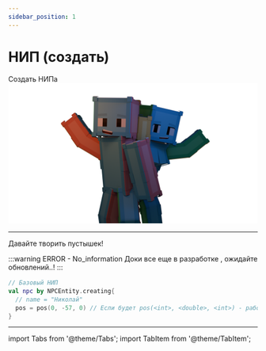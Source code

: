 ```yaml
---
sidebar_position: 1
---
```


# НИП (создать)
Создать НИПа
![npc.create](npcreate.uertyk.docs0001.png "By uertyk_ (unresoled of offical)")

---

Давайте творить пустышек!

:::warning ERROR - No_information
Доки все еще в разработке , ожидайте обновлений..!
:::

```kotlin
// Базовый НИП
val npc by NPCEntity.creating{
  // name = "Николай"
  pos = pos(0, -57, 0) // Если будет pos(<int>, <double>, <int>) - работать не будет
}
```

---
import Tabs from '@theme/Tabs';
import TabItem from '@theme/TabItem';

<Tabs>
  <TabItem value="Базовый НИП" label="нн" default>
  </TabItem>
</Tabs>

